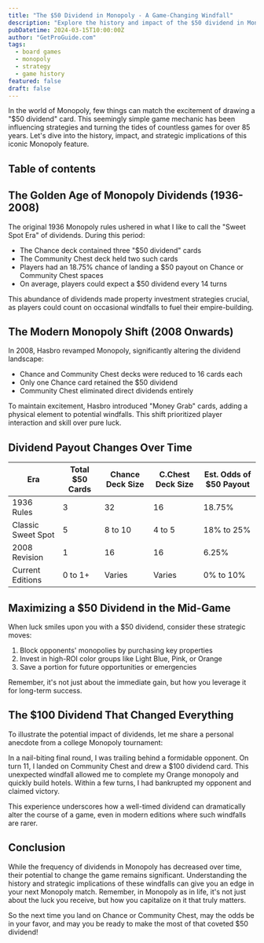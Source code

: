 ```yaml
---
title: "The $50 Dividend in Monopoly - A Game-Changing Windfall"
description: "Explore the history and impact of the $50 dividend in Monopoly, from its golden era to modern adaptations, and learn strategies to maximize this lucky windfall."
pubDatetime: 2024-03-15T10:00:00Z
author: "GetProGuide.com"
tags:
  - board games
  - monopoly
  - strategy
  - game history
featured: false
draft: false
---
```


In the world of Monopoly, few things can match the excitement of drawing a "$50 dividend" card. This seemingly simple game mechanic has been influencing strategies and turning the tides of countless games for over 85 years. Let's dive into the history, impact, and strategic implications of this iconic Monopoly feature.

## Table of contents

## The Golden Age of Monopoly Dividends (1936-2008)

The original 1936 Monopoly rules ushered in what I like to call the "Sweet Spot Era" of dividends. During this period:

- The Chance deck contained three "$50 dividend" cards
- The Community Chest deck held two such cards
- Players had an 18.75% chance of landing a $50 payout on Chance or Community Chest spaces
- On average, players could expect a $50 dividend every 14 turns

This abundance of dividends made property investment strategies crucial, as players could count on occasional windfalls to fuel their empire-building.

## The Modern Monopoly Shift (2008 Onwards)

In 2008, Hasbro revamped Monopoly, significantly altering the dividend landscape:

- Chance and Community Chest decks were reduced to 16 cards each
- Only one Chance card retained the $50 dividend
- Community Chest eliminated direct dividends entirely

To maintain excitement, Hasbro introduced "Money Grab" cards, adding a physical element to potential windfalls. This shift prioritized player interaction and skill over pure luck.

## Dividend Payout Changes Over Time

| Era | Total $50 Cards | Chance Deck Size | C.Chest Deck Size | Est. Odds of $50 Payout |
|-----|-----------------|-------------------|-------------------|-------------------------|
| 1936 Rules | 3 | 32 | 16 | 18.75% |
| Classic Sweet Spot | 5 | 8 to 10 | 4 to 5 | 18% to 25% |
| 2008 Revision | 1 | 16 | 16 | 6.25% |
| Current Editions | 0 to 1+ | Varies | Varies | 0% to 10% |

## Maximizing a $50 Dividend in the Mid-Game

When luck smiles upon you with a $50 dividend, consider these strategic moves:

1. Block opponents' monopolies by purchasing key properties
2. Invest in high-ROI color groups like Light Blue, Pink, or Orange
3. Save a portion for future opportunities or emergencies

Remember, it's not just about the immediate gain, but how you leverage it for long-term success.

## The $100 Dividend That Changed Everything

To illustrate the potential impact of dividends, let me share a personal anecdote from a college Monopoly tournament:

In a nail-biting final round, I was trailing behind a formidable opponent. On turn 11, I landed on Community Chest and drew a $100 dividend card. This unexpected windfall allowed me to complete my Orange monopoly and quickly build hotels. Within a few turns, I had bankrupted my opponent and claimed victory.

This experience underscores how a well-timed dividend can dramatically alter the course of a game, even in modern editions where such windfalls are rarer.

## Conclusion

While the frequency of dividends in Monopoly has decreased over time, their potential to change the game remains significant. Understanding the history and strategic implications of these windfalls can give you an edge in your next Monopoly match. Remember, in Monopoly as in life, it's not just about the luck you receive, but how you capitalize on it that truly matters.

So the next time you land on Chance or Community Chest, may the odds be in your favor, and may you be ready to make the most of that coveted $50 dividend!